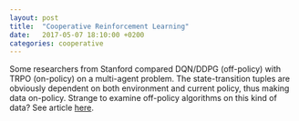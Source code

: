 ```yaml
---
layout: post
title:  "Cooperative Reinforcement Learning"
date:   2017-05-07 18:10:00 +0200
categories: cooperative
---
```


Some researchers from Stanford compared DQN/DDPG (off-policy) with TRPO
(on-policy) on a multi-agent problem. The state-transition tuples are obviously
dependent on both environment and current policy, thus making data on-policy.
Strange to examine off-policy algorithms on this kind of data? See article
[here][stanford-coop].


[stanford-coop]: http://ala2017.it.nuigalway.ie/papers/ALA2017_Gupta.pdf
